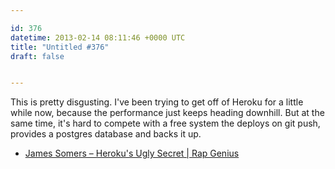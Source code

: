 ```yaml
---

id: 376
datetime: 2013-02-14 08:11:46 +0000 UTC
title: "Untitled #376"
draft: false


---
```


This is pretty disgusting. I've been trying to get off of Heroku for a little while now, because the performance just keeps heading downhill. But at the same time, it's hard to compete with a free system the deploys on git push, provides a postgres database and backs it up. 

 
 * [James Somers – Heroku's Ugly Secret | Rap Genius](http://rapgenius.com/James-somers-herokus-ugly-secret-lyrics)


